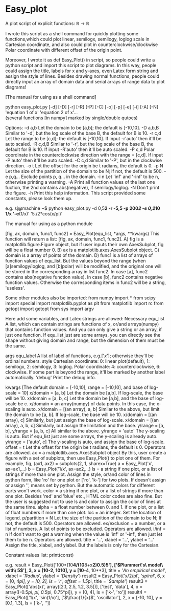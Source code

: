 # Easy_plot
A plot script of explicit functions: ℝ → ℝ  

I wrote this script as a shell command for quickly plotting some functions,which could plot linear, semilogx, semilogy, loglog scale in Cartesian coordinate, and also could plot in counterclockwise/clockwise Polar coordinate with different offset of the origin point.

Moreover, I wrote it as def Easy_Plot() in script, so people could write a python script and import this script to plot diagrams. In this way, people could assign the title, labels for x and y-axes, even Latex form string and assign the style of lines. Besides drawing normal functions, people could directly input an array of domain data and serial arrays of range data to plot diagrams!  

[The manual for using as a shell command]  

python easy_plot.py [-d] [-D] [-r] [-R] [-P] [-C] [-o] [-p] [-e] [-i] [-A] [-N] 'equation 1 of x' 'equation 2 of x'...  
                                                         (several functions [in numpy] marked by single/double qutoes)
 
Options:
-d a,b
  Let the domain to be [a,b]; the default is [-10,10].
-D a,b,B
  Similar to '-d', but the log scale of the base B, the default for B is 10.
-r c,d
  Let the range to be [c,d]; the default is [-10,10].
  If input -r'auto' then it'll be auto scaled.
-R c,d,B
  Similar to '-r', but the log scale of the base B, the default for B is 10.
  If input -R'auto' then it'll be auto scaled.
-P c,d
  Polar coordinate in the counterclockwise direction with the range = [c,d].
  If input -P'auto' then it'll be auto scaled.
-C c,d
  Similar to '-P', but in the clockwise direction.
-o t
  Let the offset for the origin be t radians, the default is 0.
-p N
  Let the size of the partition of the domain to be N; if not, the default is 500.
-e p,q...
  Exclude points p, q... in the domain.
-i n
  Let 'inf' and '-inf' to be n, otherwise printing a warning.
-A
  Print all function values of the last one fuction, the 2nd contains abs(negative), if semilogy/loglog.
-N
  Don't print the figure.
-h
  Print this help information.
This script provided some constants, please look them up.

e.g.
sj@machine ~$ python easy_plot.py -d 0,5**2 -r -5,5 -p 200*2 -e 0,2*10 1/x '-e**(1/x)' '5./2*cos(x/pi)'

The manual for using as a python module

[fig, ax, domain, func1, func2] = Easy_Plot(equ_list, *args, **kwargs)
This function will return a list: [fig, ax, domain, func1, func2].
  A) fig is a matplotlib.figure.Figure object, but if user inputs their
    own AxesSubplot, fig will be a float number 0.
  B) ax is a matplotlib.axes.AxesSubplot object.
  C) domain is a array of points of the domain.
  D) func1 is a list of arrays of function values of equ_list.
    But the values beyond the range (when [a]semilogy/loglog, and [b]polar)
    will be modified, and the original one will be stored in
    the corresponding array in list func2.
    In case [a], func2 contains abs(negative function value).
    In case [b], func2 contains negative function values.
    Otherwise the corresponding items in func2 will be a string, 'useless'.

Some other modules also be imported:
  from numpy import *
  from scipy import special
  import matplotlib.pyplot as plt
  from matplotlib import rc
  from getopt import getopt
  from sys import argv

Here add some variables, and Latex strings are allowed:
Necessary
equ_list
 A list, which can contain strings are functions of x, or/and arrays(numpy) that contains function values. And you can only give a string or an array, if just one function. If equ_list just are some arrays, you can directly see the shape without giving domain and range, but the dimension of them must be the same.

args
equ_label
 A list of label of functions, e.g.['$x$']; otherwise they'll be ordinal numbers.
style
 Cartesian coordinate: 0: linear plot(default), 1: semilogx, 2: semilogy, 3: loglog.
 Polar coordinate: 4: counterclockwise, 6: clockwise.
  If some part is beyond the range, it'll be marked by another label automatically.
'debug'
 Print the debug info.

kwargs
[The default domain = [-10,10], range = [-10,10], and base of log-scale = 10]
x/domain = [a, b]
 Let the domain be [a,b]. If log-scale, the base will be 10.
x/domain = [a, b, c]
 Let the domain be [a,b], and the base of log-scale be c.
x/domain = an array(numpy) of data points. In this case, the x-scaling is auto.
x/domain = [(an array), a, b]
 Similar to the above, but limit the domain to be [a, b]. If log-scale, the base will be 10.
x/domain = [(an array), c]
 Similarly, but just assign the base of log-scale.
x/domain = [(an array), a, b, c]
 Similarly, but assign the limitation and the base.
y/range = [a, b], y/range = [a, b, c] All similar to the above.
y/range = 'auto'
 The y-scaling is auto. But if equ_list just are some arrays, the y-scaling is already auto.
y/range = ['auto', c]
 The y-scaling is auto, and assign the base of log-scale.
offset = t
 Let the offset for the origin be t radians, the default is 0. Operators are allowed.
ax = a matplotlib.axes.AxesSubplot object
 By this, user create a figure with a set of subplots, then use Easy_Plot() to plot one of them.
 For example,
     fig, (ax1, ax2) = subplots(2, 1, sharex=True)
     a = Easy_Plot('x', ax=ax1,...)
     b = Easy_Plot('1/x', ax=ax2,...)
ls = a string if one plot, or a list of strings if more than one plot.
 Assign the style, or/and color of lines in python form, like 'ro' for one plot or ['ro', 'k-'] for two plots. If doesn't assign or assign '', means set by python. But the automatic colors for different parts won't work.
color = a string if one plot, or a list of strings if more than one plot.
 Besides 'red' and 'blue' etc., HTML color codes are also fine.
 But the user is suggested not to use ls and color to assign the color of lines at the same time.
alpha = a float number between 0. and 1. if one plot, or a list of float numbers if more than one plot.
loc = an integer.
 Set the location of legend.
p/partition = N
 Let the size of the parition of the domain to be N; If not, the default is 500. Operators are allowed.
ex/exclusion = a number, or a list of numbers.
 A list of points to be excluded. Operators are allowed.
i/inf = n
 If don't want to get a warning when the value is 'inf' or '-inf', then just let them to be n. Operators are allowed.
title = '...', xlabel = '...', ylabel = '...'
 Assign the title, xlabel, and ylabel. But the labels is only for the Cartesian.

Constant values list: print(const)

e.g.
result = Easy_Plot(['100*(10**4/(10**8+x**2)**0.5)**5'],  ['$Plummer\'s\ model\ with\ 5$'],  3,
                              x = [10**-2, 10**10],  y = [10**-4, 10**3],
                              title = '$An\ empirical\ model$',  xlabel = '$Radius$', ylabel = '$Density$')
result2 = Easy_Plot('x/2/pi',  '$spiral$',  6,  x = [0, 4*pi],  y = [0, 2],  ls = 'r',  offset = 1.5*pi,  title = '$Sample$')
result3 = Easy_Plot(['abs(x)',  array([2.1, 2.5, 1.2, 3.5])],  ['test', 'data'],  4,
                              x = array([-0.5*pi, pi, 0.5*pi, 0.75*pi]),  y = [0, 4],  ls = ['k-', 'ro'])
result4 = Easy_Plot(['1/x',  'sin(1/x)'],  ['$\\frac{1}{x}$',  'oscillator'],  2,  x = [-10, 10],  y = [0.1, 1.3],  ls = ['k-', ''])
